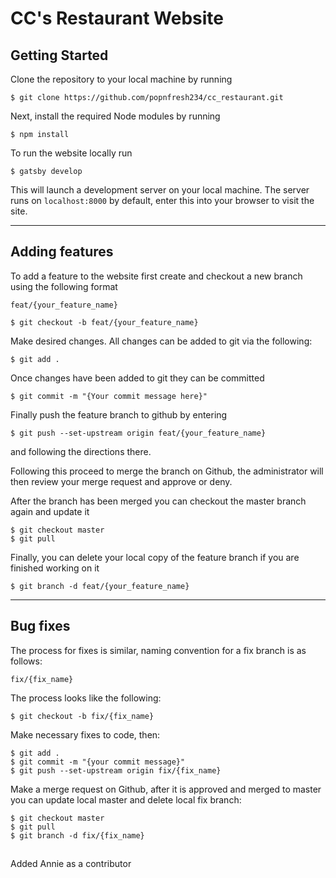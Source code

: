 # CC's Restaurant Website

## Getting Started
Clone the repository to your local machine by running

```
$ git clone https://github.com/popnfresh234/cc_restaurant.git
```

Next, install the required Node modules by running

```
$ npm install
```

To run the website locally run 

```
$ gatsby develop
```

This will launch a development server on your local machine.  The server runs on `localhost:8000` by default, enter this into your browser to visit the site.

---
## Adding features

To add a feature to the website first create and checkout a new branch using the following format

```
feat/{your_feature_name}

```

```
$ git checkout -b feat/{your_feature_name}
```

Make desired changes.  All changes can be added to git via the following:

```
$ git add .
```

Once changes have been added to git they can be committed

```
$ git commit -m "{Your commit message here}"
```

Finally push the feature branch to github by entering

```
$ git push --set-upstream origin feat/{your_feature_name}
```
and following the directions there.

Following this proceed to merge the branch on Github, the administrator will then review your merge request and approve or deny.

After the branch has been merged you can checkout the master branch again and update it

```
$ git checkout master
$ git pull
```

Finally, you can delete your local copy of the feature branch if you are finished working on it

```
$ git branch -d feat/{your_feature_name}
```

---
## Bug fixes

The process for fixes is similar, naming convention for a fix branch is as follows:

```
fix/{fix_name}
```

The process looks like the following:

```
$ git checkout -b fix/{fix_name}
```

Make necessary fixes to code, then:

```
$ git add .
$ git commit -m "{your commit message}"
$ git push --set-upstream origin fix/{fix_name}
```

Make a merge request on Github, after it is approved and merged to master you can update local master and delete local fix branch:

```
$ git checkout master
$ git pull
$ git branch -d fix/{fix_name}
```

##
Added Annie as a contributor
